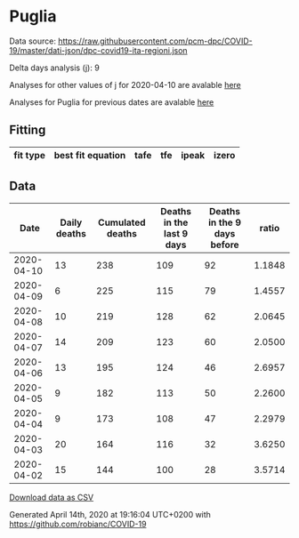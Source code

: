 # Puglia

Data source: https://raw.githubusercontent.com/pcm-dpc/COVID-19/master/dati-json/dpc-covid19-ita-regioni.json

Delta days analysis (j): 9

Analyses for other values of j for 2020-04-10 are avalable [here](../2020-04-10/README.md)

Analyses for Puglia for previous dates are avalable [here](../README.md)

## Fitting 
|fit type|best fit equation|tafe|tfe|ipeak|izero|
|-------|-----|--------|------|---|---|

## Data
|Date|Daily deaths|Cumulated deaths|Deaths in the last 9 days|Deaths in the 9 days before|ratio|
|----|----------|-----------|-------|--------------------|-----|
|2020-04-10|13|238|109|92|1.1848|
|2020-04-09|6|225|115|79|1.4557|
|2020-04-08|10|219|128|62|2.0645|
|2020-04-07|14|209|123|60|2.0500|
|2020-04-06|13|195|124|46|2.6957|
|2020-04-05|9|182|113|50|2.2600|
|2020-04-04|9|173|108|47|2.2979|
|2020-04-03|20|164|116|32|3.6250|
|2020-04-02|15|144|100|28|3.5714|

[Download data as CSV](COVID-19_puglia_j9_2020-04-10.csv)

Generated April 14th, 2020 at 19:16:04 UTC+0200 with https://github.com/robianc/COVID-19
